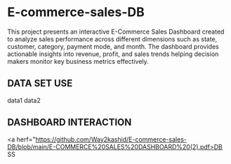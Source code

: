 # E-commerce-sales-DB
This project presents an interactive E-Commerce Sales Dashboard created to analyze sales performance across different dimensions such as state, customer, category, payment mode, and month. The dashboard provides actionable insights into revenue, profit, and sales trends helping decision makers monitor key business metrics effectively.
## DATA SET USE 
<a herf="https://github.com/Way2kashid/E-commerce-sales-DB/blob/main/Details.csv.xlsx"> data1</a>
<a herf="https://github.com/Way2kashid/E-commerce-sales-DB/blob/main/Orders.csv.xlsx"> data2</a>

## DASHBOARD INTERACTION
<a herf="https://github.com/Way2kashid/E-commerce-sales-DB/blob/main/E-COMMERCE%20SALES%20DASHBOARD%20(2).pdf>DB SS</a>
